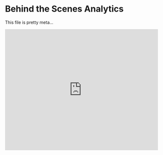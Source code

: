 # Behind the Scenes Analytics

This file is pretty meta...

<iframe width="100%" height="400" frameborder="0" allowfullscreen src="https://us.posthog.com/embedded/1IR-ORkq5aGOz6x4WZFCDJeQX2HDug"></iframe>
